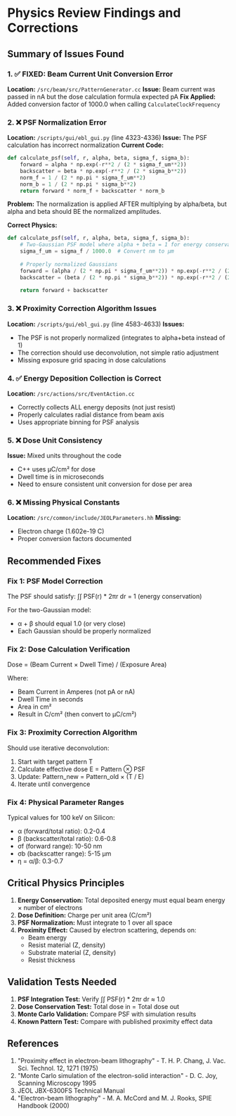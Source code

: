 # Physics Review Findings and Corrections

## Summary of Issues Found

### 1. ✅ FIXED: Beam Current Unit Conversion Error
**Location:** `/src/beam/src/PatternGenerator.cc`
**Issue:** Beam current was passed in nA but the dose calculation formula expected pA
**Fix Applied:** Added conversion factor of 1000.0 when calling `CalculateClockFrequency`

### 2. ❌ PSF Normalization Error
**Location:** `/scripts/gui/ebl_gui.py` (line 4323-4336)
**Issue:** The PSF calculation has incorrect normalization
**Current Code:**
```python
def calculate_psf(self, r, alpha, beta, sigma_f, sigma_b):
    forward = alpha * np.exp(-r**2 / (2 * sigma_f_um**2))
    backscatter = beta * np.exp(-r**2 / (2 * sigma_b**2))
    norm_f = 1 / (2 * np.pi * sigma_f_um**2)
    norm_b = 1 / (2 * np.pi * sigma_b**2)
    return forward * norm_f + backscatter * norm_b
```
**Problem:** The normalization is applied AFTER multiplying by alpha/beta, but alpha and beta should BE the normalized amplitudes.

**Correct Physics:**
```python
def calculate_psf(self, r, alpha, beta, sigma_f, sigma_b):
    # Two-Gaussian PSF model where alpha + beta = 1 for energy conservation
    sigma_f_um = sigma_f / 1000.0  # Convert nm to μm
    
    # Properly normalized Gaussians
    forward = (alpha / (2 * np.pi * sigma_f_um**2)) * np.exp(-r**2 / (2 * sigma_f_um**2))
    backscatter = (beta / (2 * np.pi * sigma_b**2)) * np.exp(-r**2 / (2 * sigma_b**2))
    
    return forward + backscatter
```

### 3. ❌ Proximity Correction Algorithm Issues
**Location:** `/scripts/gui/ebl_gui.py` (line 4583-4633)
**Issues:**
- The PSF is not properly normalized (integrates to alpha+beta instead of 1)
- The correction should use deconvolution, not simple ratio adjustment
- Missing exposure grid spacing in dose calculations

### 4. ✅ Energy Deposition Collection is Correct
**Location:** `/src/actions/src/EventAction.cc`
- Correctly collects ALL energy deposits (not just resist)
- Properly calculates radial distance from beam axis
- Uses appropriate binning for PSF analysis

### 5. ❌ Dose Unit Consistency
**Issue:** Mixed units throughout the code
- C++ uses μC/cm² for dose
- Dwell time is in microseconds
- Need to ensure consistent unit conversion for dose per area

### 6. ❌ Missing Physical Constants
**Location:** `/src/common/include/JEOLParameters.hh`
**Missing:**
- Electron charge (1.602e-19 C)
- Proper conversion factors documented

## Recommended Fixes

### Fix 1: PSF Model Correction
The PSF should satisfy:
∫∫ PSF(r) * 2πr dr = 1 (energy conservation)

For the two-Gaussian model:
- α + β should equal 1.0 (or very close)
- Each Gaussian should be properly normalized

### Fix 2: Dose Calculation Verification
Dose = (Beam Current × Dwell Time) / (Exposure Area)

Where:
- Beam Current in Amperes (not pA or nA)
- Dwell Time in seconds
- Area in cm²
- Result in C/cm² (then convert to μC/cm²)

### Fix 3: Proximity Correction Algorithm
Should use iterative deconvolution:
1. Start with target pattern T
2. Calculate effective dose E = Pattern ⊗ PSF
3. Update: Pattern_new = Pattern_old × (T / E)
4. Iterate until convergence

### Fix 4: Physical Parameter Ranges
Typical values for 100 keV on Silicon:
- α (forward/total ratio): 0.2-0.4
- β (backscatter/total ratio): 0.6-0.8
- σf (forward range): 10-50 nm
- σb (backscatter range): 5-15 μm
- η = α/β: 0.3-0.7

## Critical Physics Principles

1. **Energy Conservation:** Total deposited energy must equal beam energy × number of electrons
2. **Dose Definition:** Charge per unit area (C/cm²)
3. **PSF Normalization:** Must integrate to 1 over all space
4. **Proximity Effect:** Caused by electron scattering, depends on:
   - Beam energy
   - Resist material (Z, density)
   - Substrate material (Z, density)
   - Resist thickness

## Validation Tests Needed

1. **PSF Integration Test:** Verify ∫∫ PSF(r) * 2πr dr ≈ 1.0
2. **Dose Conservation Test:** Total dose in = Total dose out
3. **Monte Carlo Validation:** Compare PSF with simulation results
4. **Known Pattern Test:** Compare with published proximity effect data

## References

1. "Proximity effect in electron-beam lithography" - T. H. P. Chang, J. Vac. Sci. Technol. 12, 1271 (1975)
2. "Monte Carlo simulation of the electron-solid interaction" - D. C. Joy, Scanning Microscopy 1995
3. JEOL JBX-6300FS Technical Manual
4. "Electron-beam lithography" - M. A. McCord and M. J. Rooks, SPIE Handbook (2000)